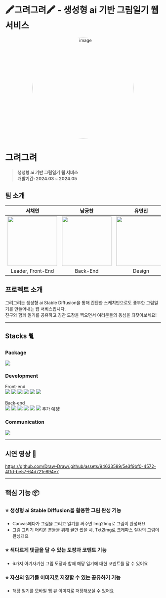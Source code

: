 # 🖍️그려그려🖍️ - 생성형 ai 기반 그림일기 웹 서비스

<div align="center">
<img width="329" alt="image" src="https://github.com/Draw-Draw/.github/assets/94633589/687efde9-5d6a-4b93-9bbe-4f515d252ba7" style="border-radius: 100%;">

</div>


# 그려그려
> **생성형 ai 기반 그림일기 웹 서비스** <br/>
> **개발기간: 2024.03 ~ 2024.05**


## 팀 소개

|      서채연       |          남궁찬         |       유민진         |                                                                                                               
| :------------------------------------------------------------------------------: | :---------------------------------------------------------------------------------------------------------------------------------------------------: | :---------------------------------------------------------------------------------------------------------------------------------------------------------------------------------------------------: | 
| <a href="https://github.com/seocylucky"> <img width="160px" src="https://github.com/Draw-Draw/.github/assets/94633589/503d8975-fa59-460d-bafd-37a8c0830aff" > </a> | <a href="https://github.com/Chan531"> <img width="160px" src="https://github.com/Draw-Draw/.github/assets/94633589/77e4e5f3-0f49-4764-ae29-baacabc03c5d" > </a>   | <img width="160px" src="https://github.com/Draw-Draw/.github/assets/94633589/84cf3874-0928-462f-ab06-b04ec40ceb9b" >   |
| Leader, Front-End | Back-End | Design |

## 프로젝트 소개

그려그려는 생성형 ai Stable Diffusion을 통해 간단한 스케치만으로도 풍부한 그림일기를 만들어내는 웹 서비스입니다. <br/>
친구와 함께 일기를 공유하고 칭찬 도장을 찍으면서 여러분들의 동심을 되찾아보세요!

---

## Stacks 🐈       

### Package
<img src="https://img.shields.io/badge/Yarn-241D53?style=flat-square&logo=Yarn&logoColor=white"> 

### Development
Front-end
<br>
<img src="https://img.shields.io/badge/TypeScript-0E6BC0?style=flat-square&logo=TypeScript&logoColor=white">
<img src="https://img.shields.io/badge/React-53CFF6?style=flat-square&logo=React&logoColor=white">
<img src="https://img.shields.io/badge/Recoil-0E6BC0?style=flat-square&logo=Recoil&logoColor=white">
<img src="https://img.shields.io/badge/StyledComponents-D05880?style=flat-square&logo=styled-components&logoColor=white">
<img src="https://img.shields.io/badge/ESLint-FB2643?style=flat-square&logo=ESLint&logoColor=white">
<img src="https://img.shields.io/badge/Prettier-F4AB31?style=flat-square&logo=Prettier&logoColor=white">
<br>
<br>
Back-end
<br>
<img src="https://img.shields.io/badge/springboot-6DB33F?style=flat-square&logo=springboot&logoColor=white">
<img src="https://img.shields.io/badge/amazonec2-FF9900?style=flat-square&logo=amazonec2&logoColor=white">
<img src="https://img.shields.io/badge/amazonrds-527FFF?style=flat-square&logo=amazonrds&logoColor=white">
<img src="https://img.shields.io/badge/amazons3-569A31?style=flat-square&logo=amazons3&logoColor=white">
<img src="https://img.shields.io/badge/nginx-009639?style=flat-square&logo=nginx&logoColor=white">
<img src="https://img.shields.io/badge/PostgreSQL-4169E1?style=for-the-badge&logo=PostgreSQL&logoColor=white">
추가 예정!

### Communication
<img src="https://img.shields.io/badge/Notion-000000?style=flat-square&logo=Notion&logoColor=white">

---
## 시연 영상 🎥


https://github.com/Draw-Draw/.github/assets/94633589/5e3f9bf0-4572-4f1d-be57-64d721e894e7


---
## 핵심 기능 📦

### ⭐️ 생성형 ai Stable Diffusion을 활용한 그림 완성 기능
- Canvas에다가 그림을 그리고 일기를 써주면 Img2Img로 그림이 완성돼요
- 그림 그리기 어려운 분들을 위해 글만 썼을 시, Txt2Img로 크레파스 질감의 그림이 완성돼요

### ⭐️ 색다르게 댓글을 달 수 있는 도장과 코멘트 기능
- 6가지 아기자기한 그림 도장과 함께 해당 일기에 대한 코멘트를 달 수 있어요

### ⭐️ 자신의 일기를 이미지로 저장할 수 있는 공유하기 기능
- 해당 일기를 모바일 웹 뷰 이미지로 저장해보실 수 있어요

